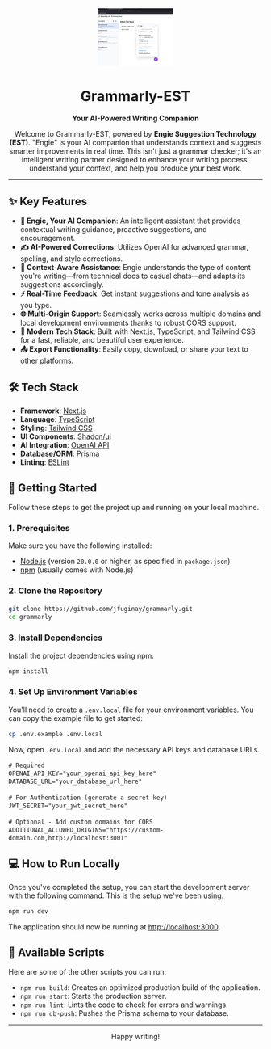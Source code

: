 <div align="center">
  <img src="public/grammarly.png" alt="Grammarly-EST Logo" width="150">
  <h1>Grammarly-EST</h1>
  <p>
    <strong>Your AI-Powered Writing Companion</strong>
  </p>
  <p>
    Welcome to Grammarly-EST, powered by <strong>Engie Suggestion Technology (EST)</strong>. "Engie" is your AI companion that understands context and suggests smarter improvements in real time. This isn't just a grammar checker; it's an intelligent writing partner designed to enhance your writing process, understand your context, and help you produce your best work.
  </p>
</div>

---

## ✨ Key Features

- **🤖 Engie, Your AI Companion**: An intelligent assistant that provides contextual writing guidance, proactive suggestions, and encouragement.
- **✍️ AI-Powered Corrections**: Utilizes OpenAI for advanced grammar, spelling, and style corrections.
- **🎨 Context-Aware Assistance**: Engie understands the type of content you're writing—from technical docs to casual chats—and adapts its suggestions accordingly.
- **⚡ Real-Time Feedback**: Get instant suggestions and tone analysis as you type.
- **🌐 Multi-Origin Support**: Seamlessly works across multiple domains and local development environments thanks to robust CORS support.
- **🚀 Modern Tech Stack**: Built with Next.js, TypeScript, and Tailwind CSS for a fast, reliable, and beautiful user experience.
- **📤 Export Functionality**: Easily copy, download, or share your text to other platforms.

## 🛠️ Tech Stack

- **Framework**: [Next.js](https://nextjs.org/)
- **Language**: [TypeScript](https://www.typescriptlang.org/)
- **Styling**: [Tailwind CSS](https://tailwindcss.com/)
- **UI Components**: [Shadcn/ui](https://ui.shadcn.com/)
- **AI Integration**: [OpenAI API](https://openai.com/api/)
- **Database/ORM**: [Prisma](https://www.prisma.io/)
- **Linting**: [ESLint](https://eslint.org/)

## 🚀 Getting Started

Follow these steps to get the project up and running on your local machine.

### 1. Prerequisites

Make sure you have the following installed:
- [Node.js](https://nodejs.org/) (version `20.0.0` or higher, as specified in `package.json`)
- [npm](https://www.npmjs.com/) (usually comes with Node.js)

### 2. Clone the Repository

```bash
git clone https://github.com/jfuginay/grammarly.git
cd grammarly
```

### 3. Install Dependencies

Install the project dependencies using npm:
```bash
npm install
```

### 4. Set Up Environment Variables

You'll need to create a `.env.local` file for your environment variables. You can copy the example file to get started:
```bash
cp .env.example .env.local
```

Now, open `.env.local` and add the necessary API keys and database URLs.
```env
# Required
OPENAI_API_KEY="your_openai_api_key_here"
DATABASE_URL="your_database_url_here"

# For Authentication (generate a secret key)
JWT_SECRET="your_jwt_secret_here"

# Optional - Add custom domains for CORS
ADDITIONAL_ALLOWED_ORIGINS="https://custom-domain.com,http://localhost:3001"
```

## 💻 How to Run Locally

Once you've completed the setup, you can start the development server with the following command. This is the setup we've been using.

```bash
npm run dev
```

The application should now be running at [http://localhost:3000](http://localhost:3000).

## 📜 Available Scripts

Here are some of the other scripts you can run:

- `npm run build`: Creates an optimized production build of the application.
- `npm run start`: Starts the production server.
- `npm run lint`: Lints the code to check for errors and warnings.
- `npm run db-push`: Pushes the Prisma schema to your database.

---

<div align="center">
  Happy writing!
</div>
